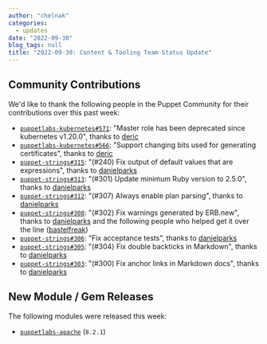 ```yaml
---
author: "chelnak"
categories:
  - updates
date: "2022-09-30"
blog_tags: null
title: "2022-09-30: Content & Tooling Team Status Update"
---
```


## Community Contributions

We'd like to thank the following people in the Puppet Community for their contributions over this past week:

- [`puppetlabs-kubernetes#571`][puppetlabs-kubernetes-pr-571]: "Master role has been deprecated since kubernetes v1.20.0", thanks to [deric][deric]
- [`puppetlabs-kubernetes#566`][puppetlabs-kubernetes-pr-566]: "Support changing bits used for generating certificates", thanks to [deric][deric]
- [`puppet-strings#315`][puppet-strings-pr-315]: "(#240) Fix output of default values that are expressions", thanks to [danielparks][danielparks]
- [`puppet-strings#313`][puppet-strings-pr-313]: "(#301) Update minimum Ruby version to 2.5.0", thanks to [danielparks][danielparks]
- [`puppet-strings#312`][puppet-strings-pr-312]: "(#307) Always enable plan parsing", thanks to [danielparks][danielparks]
- [`puppet-strings#308`][puppet-strings-pr-308]: "(#302) Fix warnings generated by ERB.new", thanks to [danielparks][danielparks] and the following people who helped get it over the line ([bastelfreak][bastelfreak])
- [`puppet-strings#306`][puppet-strings-pr-306]: "Fix acceptance tests", thanks to [danielparks][danielparks]
- [`puppet-strings#305`][puppet-strings-pr-305]: "(#304) Fix double backticks in Markdown", thanks to [danielparks][danielparks]
- [`puppet-strings#303`][puppet-strings-pr-303]: "(#300) Fix anchor links in Markdown docs", thanks to [danielparks][danielparks]

## New Module / Gem Releases

The following modules were released this week:

- [`puppetlabs-apache`][puppetlabs-apache] (`8.2.1`)

  [puppetlabs-apache]: https://github.com/puppetlabs/puppetlabs-apache
  [puppetlabs-kubernetes-pr-571]: https://github.com/puppetlabs/puppetlabs-kubernetes/pull/571
  [deric]: https://github.com/deric
  [puppetlabs-kubernetes-pr-566]: https://github.com/puppetlabs/puppetlabs-kubernetes/pull/566
  [puppet-strings-pr-315]: https://github.com/puppetlabs/puppet-strings/pull/315
  [danielparks]: https://github.com/danielparks
  [puppet-strings-pr-313]: https://github.com/puppetlabs/puppet-strings/pull/313
  [puppet-strings-pr-312]: https://github.com/puppetlabs/puppet-strings/pull/312
  [puppet-strings-pr-308]: https://github.com/puppetlabs/puppet-strings/pull/308
  [bastelfreak]: https://github.com/bastelfreak
  [puppet-strings-pr-306]: https://github.com/puppetlabs/puppet-strings/pull/306
  [puppet-strings-pr-305]: https://github.com/puppetlabs/puppet-strings/pull/305
  [puppet-strings-pr-303]: https://github.com/puppetlabs/puppet-strings/pull/303
